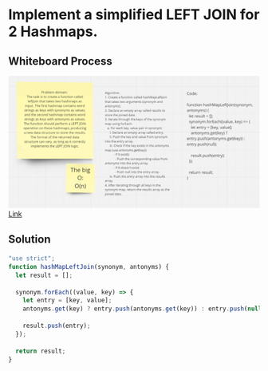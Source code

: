 # Implement a simplified LEFT JOIN for 2 Hashmaps.

## **Whiteboard Process**

![White-Borad](../../image/hashMapLeftJoin.png)
[Link](https://miro.com/app/board/uXjVMoK9WDI=/?share_link_id=381868598958)

## **Solution**

```javascript
"use strict";
function hashMapLeftJoin(synonym, antonyms) {
  let result = [];

  synonym.forEach((value, key) => {
    let entry = [key, value];
    antonyms.get(key) ? entry.push(antonyms.get(key)) : entry.push(null);

    result.push(entry);
  });

  return result;
}
```

